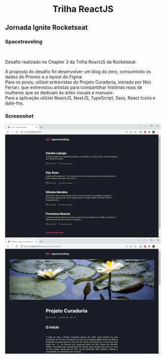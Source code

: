 <h1 align="center">Trilha ReactJS</h1>
<h2>Jornada Ignite Rocketseat</h2>
<div align="left">
    <h3>Spacetraveling</h3>
    <br>
    <p>Desafio realizado no Chapter 3 da Trilha ReactJS da Rocketseat.</p>
    <p>A proposta do desafio foi desenvolver um blog do zero, consumindo os dados do Prismic e o layout do Figma.
    <br> 
    Para os posts, utilizei entrevistas do Projeto Curadoria, iniciado por Nini Ferrari, que entrevistou artistas
    para compartilhar histórias reais de mulheres que se dedicam às artes visuais e manuais.
    <br>
    Para a aplicação utilizei ReactJS, NextJS, TypeScript, Sass, React Icons e date-fns.</p>
</div>
<h3>Screenshot</h3>
<div align="center">
    <img src="/public/images/landpage.png">
    <img src="/public/images/post-page.png">
</div>
